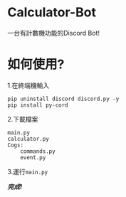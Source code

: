 # Calculator-Bot
一台有計數機功能的Discord Bot!

# 如何使用?
1.在終端機輸入
```shell
pip uninstall discord discord.py -y
pip install py-cord
```

2.下載檔案
```
main.py
calculator.py
Cogs:
    commands.py
    event.py
```

3.運行`main.py`


***完成!***